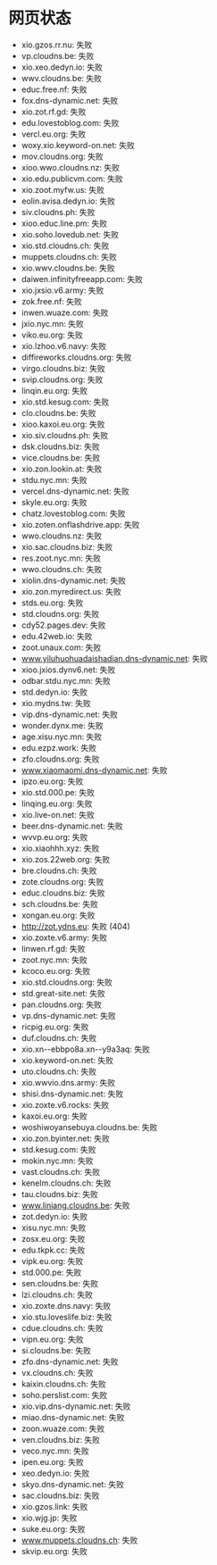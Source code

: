 # 网页状态
- xio.gzos.rr.nu: 失败
- vp.cloudns.be: 失败
- xio.xeo.dedyn.io: 失败
- wwv.cloudns.be: 失败
- educ.free.nf: 失败
- fox.dns-dynamic.net: 失败
- xio.zot.rf.gd: 失败
- edu.lovestoblog.com: 失败
- vercl.eu.org: 失败
- woxy.xio.keyword-on.net: 失败
- mov.cloudns.org: 失败
- xioo.wwo.cloudns.nz: 失败
- xio.edu.publicvm.com: 失败
- xio.zoot.myfw.us: 失败
- eolin.avisa.dedyn.io: 失败
- siv.cloudns.ph: 失败
- xioo.educ.line.pm: 失败
- xio.soho.lovedub.net: 失败
- xio.std.cloudns.ch: 失败
- muppets.cloudns.ch: 失败
- xio.wwv.cloudns.be: 失败
- daiwen.infinityfreeapp.com: 失败
- xio.jxsio.v6.army: 失败
- zok.free.nf: 失败
- inwen.wuaze.com: 失败
- jxio.nyc.mn: 失败
- viko.eu.org: 失败
- xio.lzhoo.v6.navy: 失败
- diffireworks.cloudns.org: 失败
- virgo.cloudns.biz: 失败
- svip.cloudns.org: 失败
- linqin.eu.org: 失败
- xio.std.kesug.com: 失败
- clo.cloudns.be: 失败
- xioo.kaxoi.eu.org: 失败
- xio.siv.cloudns.ph: 失败
- dsk.cloudns.biz: 失败
- vice.cloudns.be: 失败
- xio.zon.lookin.at: 失败
- stdu.nyc.mn: 失败
- vercel.dns-dynamic.net: 失败
- skyle.eu.org: 失败
- chatz.lovestoblog.com: 失败
- xio.zoten.onflashdrive.app: 失败
- wwo.cloudns.nz: 失败
- xio.sac.cloudns.biz: 失败
- res.zoot.nyc.mn: 失败
- wwo.cloudns.ch: 失败
- xiolin.dns-dynamic.net: 失败
- xio.zon.myredirect.us: 失败
- stds.eu.org: 失败
- std.cloudns.org: 失败
- cdy52.pages.dev: 失败
- edu.42web.io: 失败
- zoot.unaux.com: 失败
- www.yiluhuohuadaishadian.dns-dynamic.net: 失败
- xioo.jxios.dynv6.net: 失败
- odbar.stdu.nyc.mn: 失败
- std.dedyn.io: 失败
- xio.mydns.tw: 失败
- vip.dns-dynamic.net: 失败
- wonder.dynx.me: 失败
- age.xisu.nyc.mn: 失败
- edu.ezpz.work: 失败
- zfo.cloudns.org: 失败
- www.xiaomaomi.dns-dynamic.net: 失败
- ipzo.eu.org: 失败
- xio.std.000.pe: 失败
- linqing.eu.org: 失败
- xio.live-on.net: 失败
- beer.dns-dynamic.net: 失败
- wvvp.eu.org: 失败
- xio.xiaohhh.xyz: 失败
- xio.zos.22web.org: 失败
- bre.cloudns.ch: 失败
- zote.cloudns.org: 失败
- educ.cloudns.biz: 失败
- sch.cloudns.be: 失败
- xongan.eu.org: 失败
- http://zot.ydns.eu: 失败 (404)
- xio.zoxte.v6.army: 失败
- linwen.rf.gd: 失败
- zoot.nyc.mn: 失败
- kcoco.eu.org: 失败
- xio.std.cloudns.org: 失败
- std.great-site.net: 失败
- pan.cloudns.org: 失败
- vp.dns-dynamic.net: 失败
- ricpig.eu.org: 失败
- duf.cloudns.ch: 失败
- xio.xn--ebbpo8a.xn--y9a3aq: 失败
- xio.keyword-on.net: 失败
- uto.cloudns.ch: 失败
- xio.wwvio.dns.army: 失败
- shisi.dns-dynamic.net: 失败
- xio.zoxte.v6.rocks: 失败
- kaxoi.eu.org: 失败
- woshiwoyansebuya.cloudns.be: 失败
- xio.zon.byinter.net: 失败
- std.kesug.com: 失败
- mokin.nyc.mn: 失败
- vast.cloudns.ch: 失败
- kenelm.cloudns.ch: 失败
- tau.cloudns.biz: 失败
- www.liniang.cloudns.be: 失败
- zot.dedyn.io: 失败
- xisu.nyc.mn: 失败
- zosx.eu.org: 失败
- edu.tkpk.cc: 失败
- vipk.eu.org: 失败
- std.000.pe: 失败
- sen.cloudns.be: 失败
- lzi.cloudns.ch: 失败
- xio.zoxte.dns.navy: 失败
- xio.stu.loveslife.biz: 失败
- cdue.cloudns.ch: 失败
- vipn.eu.org: 失败
- si.cloudns.be: 失败
- zfo.dns-dynamic.net: 失败
- vx.cloudns.ch: 失败
- kaixin.cloudns.ch: 失败
- soho.perslist.com: 失败
- xio.vip.dns-dynamic.net: 失败
- miao.dns-dynamic.net: 失败
- zoon.wuaze.com: 失败
- ven.cloudns.biz: 失败
- veco.nyc.mn: 失败
- ipen.eu.org: 失败
- xeo.dedyn.io: 失败
- skyo.dns-dynamic.net: 失败
- sac.cloudns.biz: 失败
- xio.gzos.link: 失败
- xio.wjg.jp: 失败
- suke.eu.org: 失败
- www.muppets.cloudns.ch: 失败
- skvip.eu.org: 失败
